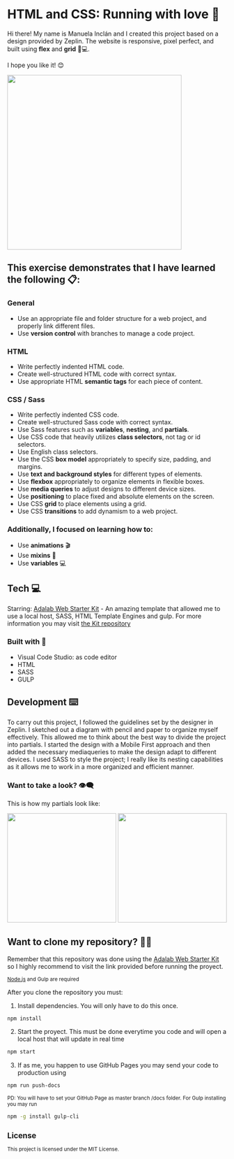 # HTML and CSS: Running with love 🧡

Hi there! My name is Manuela Inclán and I created this project based on a design provided by Zeplin. The website is responsive, pixel perfect, and built using **flex** and **grid** 🎨💻.

I hope you like it! 😊

<img src="https://user-images.githubusercontent.com/121869164/234584163-cf4e1037-5eff-4310-87fb-b54b7e40e4b3.PNG" alt="" width="400"/>

## This exercise demonstrates that I have learned the following 📋:

### General

- Use an appropriate file and folder structure for a web project, and properly link different files.
- Use **version control** with branches to manage a code project.

### **HTML**

- Write perfectly indented HTML code.
- Create well-structured HTML code with correct syntax.
- Use appropriate HTML **semantic tags** for each piece of content.

### **CSS / Sass**

- Write perfectly indented CSS code.
- Create well-structured Sass code with correct syntax.
- Use Sass features such as **variables**, **nesting**, and **partials**.
- Use CSS code that heavily utilizes **class selectors**, not tag or id selectors.
- Use English class selectors.
- Use the CSS **box model** appropriately to specify size, padding, and margins.
- Use **text and background styles** for different types of elements.
- Use **flexbox** appropriately to organize elements in flexible boxes.
- Use **media queries** to adjust designs to different device sizes.
- Use **positioning** to place fixed and absolute elements on the screen.
- Use CSS **grid** to place elements using a grid.
- Use CSS **transitions** to add dynamism to a web project.

### Additionally, I focused on learning how to:

- Use **animations** 🎬
- Use **mixins** 🍹
- Use **variables** 💻

## Tech 💻

Starring:
[Adalab Web Starter Kit](https://github.com/Adalab/adalab-web-starter-kit) - An amazing template that allowed me to use a local host, SASS, HTML Template Engines and gulp. For more information you may visit [the Kit repository](https://github.com/Adalab/adalab-web-starter-kit)

### Built with 🔨

- Visual Code Studio: as code editor
- HTML
- SASS
- GULP

## Development ⌨️

To carry out this project, I followed the guidelines set by the designer in Zeplin.
I sketched out a diagram with pencil and paper to organize myself effectively. This allowed me to think about the best way to divide the project into partials.
I started the design with a Mobile First approach and then added the necessary mediaqueries to make the design adapt to different devices.
I used SASS to style the project; I really like its nesting capabilities as it allows me to work in a more organized and efficient manner.

### Want to take a look? 👁️‍🗨️

This is how my partials look like:

<img src="https://user-images.githubusercontent.com/121869164/234583949-392aae32-1fb5-494a-8ba7-e5001fed7652.PNG" alt="" width="250"/>
<img src="https://user-images.githubusercontent.com/121869164/234584022-6c5c8a3b-7603-43b2-bc8a-db905230c1a4.PNG" alt="" width="250"/>


## Want to clone my repository? 🐑🐑

Remember that this repository was done using the [Adalab Web Starter Kit](https://github.com/Adalab/adalab-web-starter-kit) so I highly recommend to visit the link provided before running the proyect.

<sub>[Node.js](https://nodejs.org/) and Gulp are required <sub/>

After you clone the repository you must:

1. Install dependencies. You will only have to do this once.

```sh
npm install
```

2. Start the proyect. This must be done everytime you code and will open a local host that will update in real time

```sh
npm start
```

3.  If as me, you happen to use GitHub Pages you may send your code to production using

```sh
npm run push-docs
```

<sub>PD: You will have to set your GitHub Page as master branch /docs folder.
For Gulp installing you may run

```sh
npm -g install gulp-cli
```

<sub/>

## License

This project is licensed under the MIT License.
